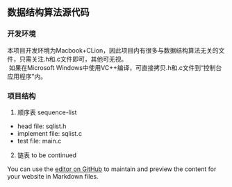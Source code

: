 ## 数据结构算法源代码

### 开发环境  
  本项目开发环境为Macbook+CLion，因此项目内有很多与数据结构算法无关的文件，只需关注.h和.c文件即可，其他可无视。  
  如果在Microsoft Windows中使用VC++编译，可直接拷贝.h和.c文件到“控制台应用程序”内。

### 项目结构  

1. 顺序表 sequence-list
- head file:      sqlist.h
- implement file: sqlist.c
- test file:      main.c

2. 链表 to be continued






You can use the [editor on GitHub](https://github.com/houor/data-structure/edit/master/README.md) to maintain and preview the content for your website in Markdown files.
